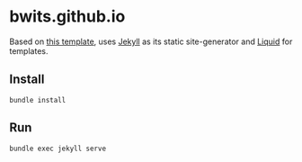 bwits.github.io
===========

Based on [this template](https://github.com/y7kim/agency-jekyll-theme), uses [Jekyll](http://jekyllrb.com/) as its static site-generator and [Liquid](https://github.com/Shopify/liquid/wiki) for templates.

## Install

    bundle install

## Run

    bundle exec jekyll serve
